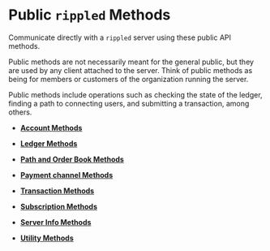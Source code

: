 # Public `rippled` Methods

Communicate directly with a `rippled` server using these public API methods.

Public methods are not necessarily meant for the general public, but they are used by any client attached to the server. Think of public methods as being for members or customers of the organization running the server.

Public methods include operations such as checking the state of the ledger, finding a path to connecting users, and submitting a transaction, among others.

* **[Account Methods](x)**
<!--{# TODO: provide overview text of what this method type is all about #}-->

* **[Ledger Methods](x)**
<!--{# TODO: provide overview text of what this method type is all about #}-->

* **[Path and Order Book Methods](x)**
<!--{# TODO: provide overview text of what this method type is all about #}-->

* **[Payment channel Methods](x)**
<!--{# TODO: provide overview text of what this method type is all about #}-->

* **[Transaction Methods](x)**
<!--{# TODO: provide overview text of what this method type is all about #}-->

* **[Subscription Methods](x)**
<!--{# TODO: provide overview text of what this method type is all about #}-->

* **[Server Info Methods](x)**
<!--{# TODO: provide overview text of what this method type is all about #}-->

* **[Utility Methods](x)**
<!--{# TODO: provide overview text of what this method type is all about #}-->
